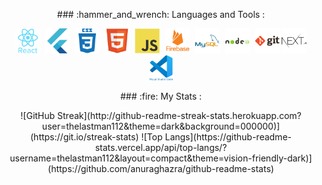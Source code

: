 <p align="center" dir="auto">
  ### :hammer_and_wrench: Languages and Tools :
</p>
<div align="center" dir="auto">
  <img src="https://github.com/devicons/devicon/blob/master/icons/react/react-original-wordmark.svg" title="React" alt="React" width="40" height="40"/>&nbsp;
  <img src="https://github.com/devicons/devicon/blob/master/icons/flutter/flutter-original.svg" title="Flutter" alt="Flutter" width="40" height="40"/>&nbsp;
  <img src="https://github.com/devicons/devicon/blob/master/icons/css3/css3-plain-wordmark.svg"  title="CSS3" alt="CSS" width="40" height="40"/>&nbsp;
  <img src="https://github.com/devicons/devicon/blob/master/icons/html5/html5-original.svg" title="HTML5" alt="HTML" width="40" height="40"/>&nbsp;
  <img src="https://github.com/devicons/devicon/blob/master/icons/javascript/javascript-original.svg" title="JavaScript" alt="JavaScript" width="40" height="40"/>&nbsp;
  <img src="https://github.com/devicons/devicon/blob/master/icons/firebase/firebase-plain-wordmark.svg" title="Firebase" alt="Firebase" width="40" height="40"/>&nbsp;
  <img src="https://github.com/devicons/devicon/blob/master/icons/mysql/mysql-original-wordmark.svg" title="MySQL"  alt="MySQL" width="40" height="40"/>&nbsp;
  <img src="https://github.com/devicons/devicon/blob/master/icons/nodejs/nodejs-original-wordmark.svg" title="NodeJS" alt="NodeJS" width="40" height="40"/>&nbsp;
  <img src="https://github.com/devicons/devicon/blob/master/icons/git/git-original-wordmark.svg" title="Git" **alt="Git" width="40" height="40"/>
  <img src="https://github.com/devicons/devicon/blob/master/icons/nextjs/nextjs-original-wordmark.svg" title="Nextjs" **alt="Nextjs" width="40" height="40"/>
  <img src="https://github.com/devicons/devicon/blob/master/icons/vscode/vscode-original-wordmark.svg" title="Nextjs" **alt="Nextjs" width="40" height="40"/>
</div>
<div align="center" dir="auto">
  <p>
    ### :fire: My Stats :
  </p>
  ![GitHub Streak](http://github-readme-streak-stats.herokuapp.com?user=thelastman112&theme=dark&background=000000)](https://git.io/streak-stats)
  ![Top Langs](https://github-readme-stats.vercel.app/api/top-langs/?username=thelastman112&layout=compact&theme=vision-friendly-dark)](https://github.com/anuraghazra/github-readme-stats)
</div>



